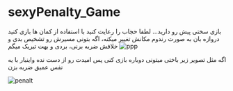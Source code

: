 # sexyPenalty_Game
بازی سختی پیش رو دارید...
لطفا حجاب را رعایت کنید
با استفاده از کمان ها بازی کنید
دروازه بان به صورت رندوم مکانش تغییر میکنه، اگه بتونی مسیرش رو تشخیص بدی و خلافش ضربه برنی، بردی و بهت تبریک میگم
![ppp](https://user-images.githubusercontent.com/100312928/167730180-96b6c458-75c7-4072-a709-ee5717a0a63e.png)

اگه مثل تصویر زیر باختی میتونی دوباره بازی کنی پس امیدت رو از دست نده واینبار با یه نفس عمیق ضربه بزن

![penalt](https://user-images.githubusercontent.com/100312928/167729992-a48b5633-34d0-4fce-8466-4c09a3a0a1d9.png)
